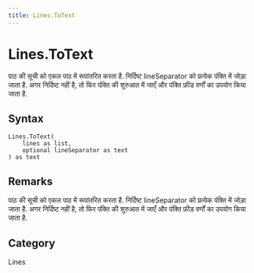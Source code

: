 ```yaml
---
title: Lines.ToText
---
```


# Lines.ToText


पाठ की सूची को एकल पाठ में रूपांतरित करता है.  निर्दिष्ट lineSeparator को प्रत्येक पंक्ति में जोड़ा जाता है.  अगर निर्दिष्ट नहीं है, तो फिर पंक्ति की शुरुआत में जाएँ और पंक्ति फ़ीड वर्णों का उपयोग किया जाता है.


## Syntax

```powerquery
Lines.ToText(
    lines as list,
    optional lineSeparator as text
) as text
```


## Remarks

पाठ की सूची को एकल पाठ में रूपांतरित करता है.  निर्दिष्ट lineSeparator को प्रत्येक पंक्ति में जोड़ा जाता है.  अगर निर्दिष्ट नहीं है, तो फिर पंक्ति की शुरुआत में जाएँ और पंक्ति फ़ीड वर्णों का उपयोग किया जाता है.



## Category
Lines
